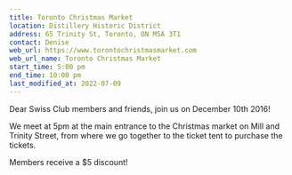 ```yaml
---
title: Toronto Christmas Market
location: Distillery Historic District
address: 65 Trinity St, Toronto, ON M5A 3T1
contact: Denise
web_url: https://www.torontochristmasmarket.com
web_url_name: Toronto Christmas Market
start_time: 5:00 pm
end_time: 10:00 pm
last_modified_at: 2022-07-09
---
```


Dear Swiss Club members and friends, join us on December 10th 2016!

We meet at 5pm at the main entrance to the Christmas market on Mill and Trinity
Street, from where we go together to the ticket tent to purchase the tickets.

Members receive a \$5 discount!
